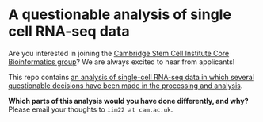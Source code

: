 # A questionable analysis of single cell RNA-seq data
Are you interested in joining the [Cambridge Stem Cell Institute Core Bioinformatics group](https://www.corebioinf.stemcells.cam.ac.uk/)? We are always excited to hear from applicants!

This repo contains [an analysis of single-cell RNA-seq data in which several questionable decisions have been made in the processing and analysis](http://htmlpreview.github.io/?https://github.com/Core-Bioinformatics/questionable-analysis/blob/main/cuomo-example.html).

**Which parts of this analysis would you have done differently, and why?** Please email your thoughts to `iim22 at cam.ac.uk`.
